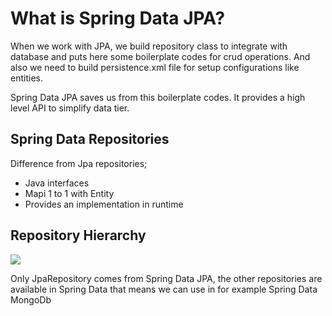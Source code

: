 # What is Spring Data JPA?
When we work with JPA, we build repository class to integrate with database and puts here
some boilerplate codes for crud operations. And also we need to build persistence.xml file
for setup configurations like entities.

Spring Data JPA saves us from this boilerplate codes.
It provides a high level API to simplify data tier.

## Spring Data Repositories
Difference from Jpa repositories;
* Java interfaces
* Mapi 1 to 1 with Entity
* Provides an implementation in runtime

## Repository Hierarchy

![](D:\Repositories\spring-notes\images\spring-data-jpa\1.PNG)

Only JpaRepository comes from Spring Data JPA, the other repositories are available in Spring Data that means we can use
in for example Spring Data MongoDb